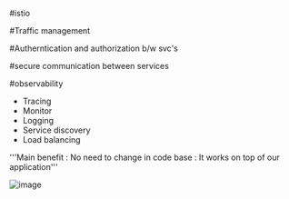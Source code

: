 #istio

#Traffic management

#Autherntication and authorization b/w svc's

#secure communication between services

#observability
 - Tracing
 - Monitor
 - Logging
 - Service discovery
 - Load balancing

'''Main benefit : No need to change in code base : It works on top of our application'''

![image](https://github.com/user-attachments/assets/ee9c1897-0ac8-48cf-9aec-9a81a8c7e574)





